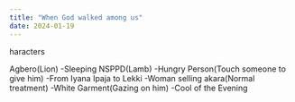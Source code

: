 ```yaml
---
title: "When God walked among us"
date: 2024-01-19
---
```


haracters

Agbero(Lion) -Sleeping NSPPD(Lamb) -Hungry Person(Touch someone to give him) -From Iyana Ipaja to Lekki -Woman selling akara(Normal treatment) -White Garment(Gazing on him) -Cool of the Evening
